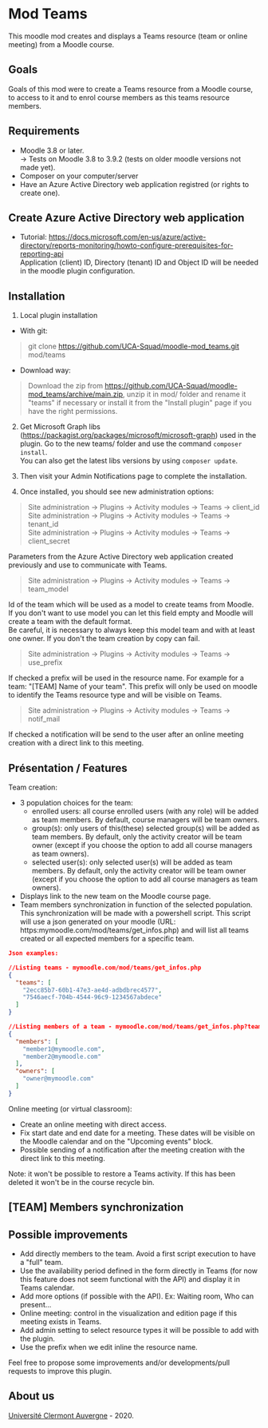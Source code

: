 Mod Teams
==================================
This moodle mod creates and displays a Teams resource (team or online meeting) from a Moodle course.

Goals
------------
Goals of this mod were to create a Teams resource from a Moodle course, to access to it and to enrol course members as this teams resource members.

Requirements
------------
- Moodle 3.8 or later.<br/>
-> Tests on Moodle 3.8 to 3.9.2 (tests on older moodle versions not made yet).<br/>
- Composer on your computer/server
- Have an Azure Active Directory web application registred (or rights to create one).

Create Azure Active Directory web application
------------
- Tutorial: <a href="https://docs.microsoft.com/en-us/azure/active-directory/reports-monitoring/howto-configure-prerequisites-for-reporting-api" target="_blank">https://docs.microsoft.com/en-us/azure/active-directory/reports-monitoring/howto-configure-prerequisites-for-reporting-api</a> <br/>
Application (client) ID, Directory (tenant) ID and Object ID will be needed in the moodle plugin configuration.

Installation
------------
1. Local plugin installation

- With git:
> git clone https://github.com/UCA-Squad/moodle-mod_teams.git mod/teams

- Download way:
> Download the zip from https://github.com/UCA-Squad/moodle-mod_teams/archive/main.zip, unzip it in mod/ folder and rename it "teams" if necessary or install it from the "Install plugin" page if you have the right permissions.
 
2. Get Microsoft Graph libs (https://packagist.org/packages/microsoft/microsoft-graph) used in the plugin. Go to the new teams/ folder and use the command ```composer install```.<br/>
You can also get the latest libs versions by using ```composer update```. 
  
3. Then visit your Admin Notifications page to complete the installation.

4. Once installed, you should see new administration options:

> Site administration -> Plugins -> Activity modules -> Teams -> client_id<br/>
> Site administration -> Plugins -> Activity modules -> Teams -> tenant_id<br/>
> Site administration -> Plugins -> Activity modules -> Teams -> client_secret

Parameters from the Azure Active Directory web application created previously and use to communicate with Teams.

> Site administration -> Plugins -> Activity modules -> Teams -> team_model

Id of the team which will be used as a model to create teams from Moodle. If you don't want to use model you can let this field empty and Moodle will create a team with the default format.<br/>
Be careful, it is necessary to always keep this model team and with at least one owner. If you don't the team creation by copy can fail. 

> Site administration -> Plugins -> Activity modules -> Teams -> use_prefix 

If checked a prefix will be used in the resource name. For example for a team: "[TEAM] Name of your team". This prefix will only be used on moodle to identify the Teams resource type and will be visible on Teams.

> Site administration -> Plugins -> Activity modules -> Teams -> notif_mail

If checked a notification will be send to the user after an online meeting creation with a direct link to this meeting.

Présentation / Features
------------
<p>Team creation:</p>

- 3 population choices for the team:  
  - enrolled users: all course enrolled users (with any role) will be added as team members. By default, course managers will be team owners.
  - group(s): only users of this(these) selected group(s) will be added as team members. By default, only the activity creator will be team owner (except if you choose the option to add all course managers as team owners).
  - selected user(s): only selected user(s) will be added as team members. By default, only the activity creator will be team owner (except if you choose the option to add all course managers as team owners).
- Displays link to the new team on the Moodle course page.
- Team members synchronization in function of the selected population.<br/>
This synchronization will be made with a powershell script. This script will use a json generated on your moodle (URL: https:mymoodle.com/mod/teams/get_infos.php) and will list all teams created or all expected members for a specific team.
```json
Json examples:

//Listing teams - mymoodle.com/mod/teams/get_infos.php
{
  "teams": [
    "2ecc85b7-60b1-47e3-ae4d-adbdbrec4577",
    "7546aecf-704b-4544-96c9-1234567abdece"
  ]
}

//Listing members of a team - mymoodle.com/mod/teams/get_infos.php?team_id=2ecc85b7-60b1-47e3-ae4d-adbdbrec4577
{
  "members": [
    "member1@mymoodle.com",
    "member2@mymoodle.com"
  ],
  "owners": [
    "owner@mymoodle.com"
  ]
}
```

<p>Online meeting (or virtual classroom):</p>

- Create an online meeting with direct access.
- Fix start date and end date for a meeting. These dates will be visible on the Moodle calendar and on the "Upcoming events" block. 
- Possible sending of a notification after the meeting creation with the direct link to this meeting.

<p>Note: it won't be possible to restore a Teams activity. If this has been deleted it won't be in the course recycle bin.</p>

[TEAM] Members synchronization
-----


Possible improvements
-----
- Add directly members to the team. Avoid a first script execution to have a "full" team. 
- Use the availability period defined in the form directly in Teams (for now this feature does not seem functional with the API) and display it in Teams calendar.
- Add more options (if possible with the API). Ex: Waiting room, Who can present...
- Online meeting: control in the visualization and edition page if this meeting exists in Teams.
- Add admin setting to select resource types it will be possible to add with the plugin. 
- Use the prefix when we edit inline the resource name. 
<p>Feel free to propose some improvements and/or developments/pull requests to improve this plugin.</p>  

About us
------
<a href="https://www.uca.fr">Université Clermont Auvergne</a> - 2020.<br/>
